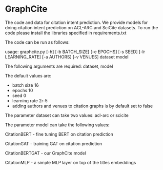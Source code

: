 # GraphCite
The code and data for citation intent prediction.
We provide models for doing citation intent prediction on ACL-ARC and SciCite datasets. To run the code please install the libraries specified in requirements.txt

The code can be run as follows:

usage: graphcite.py [-h] [-b BATCH_SIZE] [-e EPOCHS] [-s SEED] [-lr LEARNING_RATE] [-a AUTHORS] [-v VENUES] dataset model

The following arguments are required: dataset, model

The default values are:
- batch size 16
- epochs 10
- seed 0
- learning rate 2r-5
- adding authors and venues to citation graphs is by default set to false


The parameter dataset can take two values: acl-arc or scicite



The parameter model can take the following values: 

CitationBERT - fine tuning BERT on citation prediction

CitationGAT - training GAT on citation prediction

CitationBERTGAT - our GraphCite model

CitationMLP - a simple MLP layer on top of the titles embeddings
